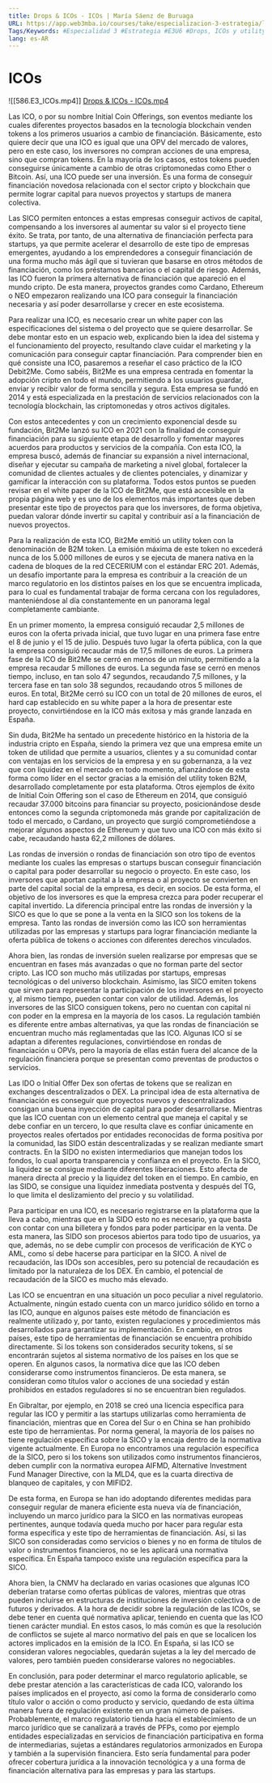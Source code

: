 ```yaml
---
title: Drops & ICOs - ICOs | María Sáenz de Buruaga
URL: https://app.web3mba.io/courses/take/especializacion-3-estrategia/lessons/41005241-6-3-drops-icos-icos-maria-saenz-de-buruaga
Tags/Keywords: #Especialidad 3 #Estrategia #E3U6 #Drops, ICOs y utility tokens #Drops #ICOs #utility tokens #María Sáenz de Buruaga
lang: es-AR
---
```

# ICOs
![[586.E3_ICOs.mp4]]
[Drops & ICOs - ICOs.mp4](https://app.web3mba.io?wvideo=m6txupr8ld)

Las ICO, o por su nombre Initial Coin Offerings, son eventos mediante los cuales diferentes proyectos basados en la tecnología blockchain venden tokens a los primeros usuarios a cambio de financiación. Básicamente, esto quiere decir que una ICO es igual que una OPV del mercado de valores, pero en este caso, los inversores no compran acciones de una empresa, sino que compran tokens. En la mayoría de los casos, estos tokens pueden conseguirse únicamente a cambio de otras criptomonedas como Ether o Bitcoin. Así, una ICO puede ser una inversión. Es una forma de conseguir financiación novedosa relacionada con el sector cripto y blockchain que permite lograr capital para nuevos proyectos y startups de manera colectiva.

Las SICO permiten entonces a estas empresas conseguir activos de capital, compensando a los inversores al aumentar su valor si el proyecto tiene éxito. Se trata, por tanto, de una alternativa de financiación perfecta para startups, ya que permite acelerar el desarrollo de este tipo de empresas emergentes, ayudando a los emprendedores a conseguir financiación de una forma mucho más ágil que si tuvieran que basarse en otros métodos de financiación, como los préstamos bancarios o el capital de riesgo. Además, las ICO fueron la primera alternativa de financiación que apareció en el mundo cripto. De esta manera, proyectos grandes como Cardano, Ethereum o NEO empezaron realizando una ICO para conseguir la financiación necesaria y así poder desarrollarse y crecer en este ecosistema.

Para realizar una ICO, es necesario crear un white paper con las especificaciones del sistema o del proyecto que se quiere desarrollar. Se debe montar esto en un espacio web, explicando bien la idea del sistema y el funcionamiento del proyecto, resultando clave cuidar el marketing y la comunicación para conseguir captar financiación. Para comprender bien en qué consiste una ICO, pasaremos a reseñar el caso práctico de la ICO Debit2Me. Como sabéis, Bit2Me es una empresa centrada en fomentar la adopción cripto en todo el mundo, permitiendo a los usuarios guardar, enviar y recibir valor de forma sencilla y segura. Esta empresa se fundó en 2014 y está especializada en la prestación de servicios relacionados con la tecnología blockchain, las criptomonedas y otros activos digitales.

Con estos antecedentes y con un crecimiento exponencial desde su fundación, Bit2Me lanzó su ICO en 2021 con la finalidad de conseguir financiación para su siguiente etapa de desarrollo y fomentar mayores acuerdos para productos y servicios de la compañía. Con esta ICO, la empresa buscó, además de financiar su expansión a nivel internacional, diseñar y ejecutar su campaña de marketing a nivel global, fortalecer la comunidad de clientes actuales y de clientes potenciales, y dinamizar y gamificar la interacción con su plataforma. Todos estos puntos se pueden revisar en el white paper de la ICO de Bit2Me, que está accesible en la propia página web y es uno de los elementos más importantes que deben presentar este tipo de proyectos para que los inversores, de forma objetiva, puedan valorar dónde invertir su capital y contribuir así a la financiación de nuevos proyectos.

Para la realización de esta ICO, Bit2Me emitió un utility token con la denominación de B2M token. La emisión máxima de este token no excederá nunca de los 5.000 millones de euros y se ejecuta de manera nativa en la cadena de bloques de la red CECERIUM con el estándar ERC 201. Además, un desafío importante para la empresa es contribuir a la creación de un marco regulatorio en los distintos países en los que se encuentra implicada, para lo cual es fundamental trabajar de forma cercana con los reguladores, manteniéndose al día constantemente en un panorama legal completamente cambiante.

En un primer momento, la empresa consiguió recaudar 2,5 millones de euros con la oferta privada inicial, que tuvo lugar en una primera fase entre el 8 de junio y el 15 de julio. Después tuvo lugar la oferta pública, con la que la empresa consiguió recaudar más de 17,5 millones de euros. La primera fase de la ICO de Bit2Me se cerró en menos de un minuto, permitiendo a la empresa recaudar 5 millones de euros. La segunda fase se cerró en menos tiempo, incluso, en tan solo 47 segundos, recaudando 7,5 millones, y la tercera fase en tan solo 38 segundos, recaudando otros 5 millones de euros. En total, Bit2Me cerró su ICO con un total de 20 millones de euros, el hard cap establecido en su white paper a la hora de presentar este proyecto, convirtiéndose en la ICO más exitosa y más grande lanzada en España.

Sin duda, Bit2Me ha sentado un precedente histórico en la historia de la industria cripto en España, siendo la primera vez que una empresa emite un token de utilidad que permite a usuarios, clientes y a su comunidad contar con ventajas en los servicios de la empresa y en su gobernanza, a la vez que con liquidez en el mercado en todo momento, afianzándose de esta forma como líder en el sector gracias a la emisión del utility token B2M, desarrollado completamente por esta plataforma. Otros ejemplos de éxito de Initial Coin Offering son el caso de Ethereum en 2014, que consiguió recaudar 37.000 bitcoins para financiar su proyecto, posicionándose desde entonces como la segunda criptomoneda más grande por capitalización de todo el mercado, o Cardano, un proyecto que surgió comprometiéndose a mejorar algunos aspectos de Ethereum y que tuvo una ICO con más éxito si cabe, recaudando hasta 62,2 millones de dólares.

Las rondas de inversión o rondas de financiación son otro tipo de eventos mediante los cuales las empresas o startups buscan conseguir financiación o capital para poder desarrollar su negocio o proyecto. En este caso, los inversores que aportan capital a la empresa o al proyecto se convierten en parte del capital social de la empresa, es decir, en socios. De esta forma, el objetivo de los inversores es que la empresa crezca para poder recuperar el capital invertido. La diferencia principal entre las rondas de inversión y la SICO es que lo que se pone a la venta en la SICO son los tokens de la empresa. Tanto las rondas de inversión como las ICO son herramientas utilizadas por las empresas y startups para lograr financiación mediante la oferta pública de tokens o acciones con diferentes derechos vinculados.

Ahora bien, las rondas de inversión suelen realizarse por empresas que se encuentran en fases más avanzadas o que no forman parte del sector cripto. Las ICO son mucho más utilizadas por startups, empresas tecnológicas o del universo blockchain. Asimismo, las SICO emiten tokens que sirven para representar la participación de los inversores en el proyecto y, al mismo tiempo, pueden contar con valor de utilidad. Además, los inversores de las SICO consiguen tokens, pero no cuentan con capital ni con poder en la empresa en la mayoría de los casos. La regulación también es diferente entre ambas alternativas, ya que las rondas de financiación se encuentran mucho más reglamentadas que las ICO. Algunas ICO sí se adaptan a diferentes regulaciones, convirtiéndose en rondas de financiación u OPVs, pero la mayoría de ellas están fuera del alcance de la regulación financiera porque se presentan como preventas de productos o servicios.

Las IDO o Initial Offer Dex son ofertas de tokens que se realizan en exchanges descentralizados o DEX. La principal idea de esta alternativa de financiación es conseguir que proyectos nuevos y descentralizados consigan una buena inyección de capital para poder desarrollarse. Mientras que las ICO cuentan con un elemento central que maneja el capital y se debe confiar en un tercero, lo que resulta clave es confiar únicamente en proyectos reales ofertados por entidades reconocidas de forma positiva por la comunidad, las SIDO están descentralizadas y se realizan mediante smart contracts. En la SIDO no existen intermediarios que manejan todos los fondos, lo cual aporta transparencia y confianza en el proyecto. En la SICO, la liquidez se consigue mediante diferentes liberaciones. Esto afecta de manera directa al precio y la liquidez del token en el tiempo. En cambio, en las SIDO, se consigue una liquidez inmediata postventa y después del TG, lo que limita el deslizamiento del precio y su volatilidad.

Para participar en una ICO, es necesario registrarse en la plataforma que la lleva a cabo, mientras que en la SIDO esto no es necesario, ya que basta con contar con una billetera y fondos para poder participar en la venta. De esta manera, las SIDO son procesos abiertos para todo tipo de usuarios, ya que, además, no se debe cumplir con procesos de verificación de KYC o AML, como sí debe hacerse para participar en la SICO. A nivel de recaudación, las IDOs son accesibles, pero su potencial de recaudación es limitado por la naturaleza de los DEX. En cambio, el potencial de recaudación de la SICO es mucho más elevado.

Las ICO se encuentran en una situación un poco peculiar a nivel regulatorio. Actualmente, ningún estado cuenta con un marco jurídico sólido en torno a las ICO, aunque en algunos países este método de financiación es realmente utilizado y, por tanto, existen regulaciones y procedimientos más desarrollados para garantizar su implementación. En cambio, en otros países, este tipo de herramientas de financiación se encuentra prohibido directamente. Si los tokens son considerados security tokens, sí se encontrarán sujetos al sistema normativo de los países en los que se operen. En algunos casos, la normativa dice que las ICO deben considerarse como instrumentos financieros. De esta manera, se consideran como títulos valor o acciones de una sociedad y están prohibidos en estados reguladores si no se encuentran bien regulados.

En Gibraltar, por ejemplo, en 2018 se creó una licencia específica para regular las ICO y permitir a las startups utilizarlas como herramienta de financiación, mientras que en Corea del Sur o en China se han prohibido este tipo de herramientas. Por norma general, la mayoría de los países no tiene regulación específica sobre la SICO y la encaja dentro de la normativa vigente actualmente. En Europa no encontramos una regulación específica de la SICO, pero si los tokens son utilizados como instrumentos financieros, deben cumplir con la normativa europea AIFMD, Alternative Investment Fund Manager Directive, con la MLD4, que es la cuarta directiva de blanqueo de capitales, y con MIFID2.

De esta forma, en Europa se han ido adoptando diferentes medidas para conseguir regular de manera eficiente esta nueva vía de financiación, incluyendo un marco jurídico para la SICO en las normativas europeas pertinentes, aunque todavía queda mucho por hacer para regular esta forma específica y este tipo de herramientas de financiación. Así, si las SICO son consideradas como servicios o bienes y no en forma de títulos de valor o instrumentos financieros, no se les aplicará una normativa específica. En España tampoco existe una regulación específica para la SICO.

Ahora bien, la CNMV ha declarado en varias ocasiones que algunas ICO deberían tratarse como ofertas públicas de valores, mientras que otras pueden incluirse en estructuras de instituciones de inversión colectiva o de futuros y derivados. A la hora de decidir sobre la regulación de las ICOs, se debe tener en cuenta qué normativa aplicar, teniendo en cuenta que las ICO tienen carácter mundial. En estos casos, lo más común es que la resolución de conflictos se sujete al marco normativo del país en que se localicen los actores implicados en la emisión de la ICO. En España, si las ICO se consideran valores negociables, quedarán sujetas a la ley del mercado de valores, pero también pueden considerarse valores no negociables.

En conclusión, para poder determinar el marco regulatorio aplicable, se debe prestar atención a las características de cada ICO, valorando los países implicados en el proyecto, así como la forma de considerarlo como título valor o acción o como producto y servicio, quedando de esta última manera fuera de regulación existente en un gran número de países. Probablemente, el marco regulatorio tienda hacia el establecimiento de un marco jurídico que se canalizará a través de PFPs, como por ejemplo entidades especializadas en servicios de financiación participativa en forma de intermediarias, sujetas a estándares regulatorios armonizados en Europa y también a la supervisión financiera. Esto sería fundamental para poder ofrecer cobertura jurídica a la innovación tecnológica y a una forma de financiación alternativa para las empresas y para las startups.